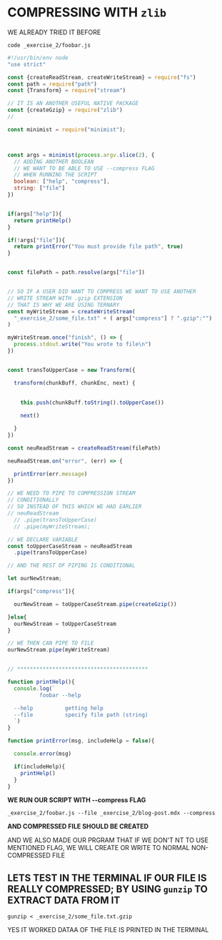 # COMPRESSING WITH `zlib`

WE ALREADY TRIED IT BEFORE

```
code _exercise_2/foobar.js
```

```js
#!/usr/bin/env node
"use strict"

const {createReadStream, createWriteStream} = require("fs")
const path = require("path")
const {Transform} = require("stream")

// IT IS AN ANOTHER USEFUL NATIVE PACKAGE
const {createGzip} = require("zlib")
// 

const minimist = require("minimist");



const args = minimist(process.argv.slice(2), {
  // ADDING ANOTHER BOOLEAN
  // WE WANT TO BE ABLE TO USE --compress FLAG
  // WHEN RUNNING THE SCRIPT
  boolean: ["help", "compress"],
  string: ["file"]
})


if(args["help"]){
  return printHelp()
}

if(!args["file"]){
  return printError("You must provide file path", true)
}


const filePath = path.resolve(args["file"])


// SO IF A USER DID WANT TO COMPRESS WE WANT TO USE ANOTHER
// WRITE STREAM WITH .gzip EXTENSION
// THAT IS WHY WE ARE USING TERNARY
const myWriteStream = createWriteStream(
  "_exercise_2/some_file.txt" + ( args["compress"] ? ".gzip":"")
)

myWriteStream.once("finish", () => {
  process.stdout.write("You wrote to file\n")
})


const transToUpperCase = new Transform({

  transform(chunkBuff, chunkEnc, next) {
    
  
    this.push(chunkBuff.toString().toUpperCase())

    next()

  }
})

const neuReadStream = createReadStream(filePath)

neuReadStream.on("error", (err) => {

  printError(err.message)
})

// WE NEED TO PIPE TO COMPRESSION STREAM
// CONDITIONALLY
// SO INSTEAD OF THIS WHICH WE HAD EARLIER
// neuReadStream
  // .pipe(transToUpperCase)
  // .pipe(myWriteStream);

// WE DECLARE VARIABLE 
const toUpperCaseStream = neuReadStream
  .pipe(transToUpperCase)

// AND THE REST OF PIPING IS CONDITIONAL

let ourNewStream;

if(args["compress"]){

  ourNewStream = toUpperCaseStream.pipe(createGzip())

}else{
  ourNewStream = toUpperCaseStream
}

// WE THEN CAN PIPE TO FILE
ourNewStream.pipe(myWriteStream)


// *****************************************

function printHelp(){
  console.log(`
          foobar --help

  --help          getting help
  --file          specify file path (string)
  `)
}

function printError(msg, includeHelp = false){

  console.error(msg)

  if(includeHelp){
    printHelp()
  }
}
```

**WE RUN OUR SCRIPT WITH --compress FLAG**

```
_exercise_2/foobar.js --file _exercise_2/blog-post.mdx --compress
```

**AND COMPRESSED FILE SHOULD BE CREATED**

AND WE ALSO MADE OUR PRGRAM THAT IF WE DON'T NT TO USE MENTIONED FLAG, WE WILL CREATE OR WRITE TO NORMAL NON-COMPRESSED FILE

## LETS TEST IN THE TERMINAL IF OUR FILE IS REALLY COMPRESSED; BY USING `gunzip` TO EXTRACT DATA FROM IT

```
gunzip < _exercise_2/some_file.txt.gzip
```

YES IT WORKED DATAA OF THE FILE IS PRINTED IN THE TERMINAL